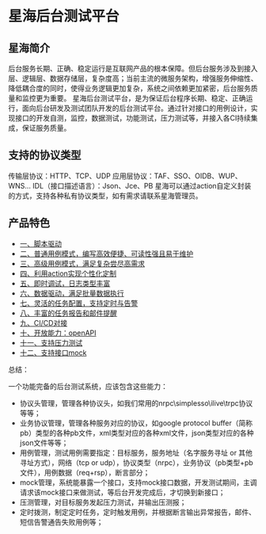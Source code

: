# 星海后台测试平台

## 星海简介

后台服务长期、正确、稳定运行是互联网产品的根本保障。但后台服务涉及到接入层、逻辑层、数据存储层，复杂度高；当前主流的微服务架构，增强服务伸缩性、降低耦合度的同时，使得业务逻辑更加复杂，系统之间依赖更加紧密，后台服务质量和监控更为重要。 星海后台测试平台，是为保证后台程序长期、稳定、正确运行，面向后台研发及测试团队开发的后台测试平台。通过针对接口的用例设计，实现接口的开发自测，监控，数据测试，功能测试，压力测试等，并接入各CI持续集成，保证服务质量。

## 支持的协议类型

传输层协议：HTTP、TCP、UDP 应用层协议：TAF、SSO、OIDB、WUP、WNS… IDL（接口描述语言）：Json、Jce、PB 星海可以通过action自定义封装的方式，支持各种私有协议类型，如有需求请联系星海管理员。

## 产品特色

- [一、脚本驱动](https://iwiki.oa.tencent.com/pages/viewpage.action?pageId=36321086#一脚本驱动)
- [二、普通用例模式，编写高效便捷、可读性强且易于维护](https://iwiki.oa.tencent.com/pages/viewpage.action?pageId=36321086#二普通用例模式编写高效便捷可读性强且易于维护)
- [三、高级用例模式，满足复杂尝尽高需求](https://iwiki.oa.tencent.com/pages/viewpage.action?pageId=36321086#三高级用例模式满足复杂尝尽高需求)
- [四、利用action实现个性化定制](https://iwiki.oa.tencent.com/pages/viewpage.action?pageId=36321086#四利用action实现个性化定制)
- [五、即时调试，日志类型丰富](https://iwiki.oa.tencent.com/pages/viewpage.action?pageId=36321086#五即时调试日志类型丰富)
- [六、数据驱动，满足批量数据执行](https://iwiki.oa.tencent.com/pages/viewpage.action?pageId=36321086#六数据驱动满足批量数据执行)
- [七、灵活的任务配置，支持定时与告警](https://iwiki.oa.tencent.com/pages/viewpage.action?pageId=36321086#七灵活的任务配置支持定时与告警)
- [八、丰富的任务报告和邮件提醒](https://iwiki.oa.tencent.com/pages/viewpage.action?pageId=36321086#八丰富的任务报告和邮件提醒)
- [九、CI/CD对接](https://iwiki.oa.tencent.com/pages/viewpage.action?pageId=36321086#九cicd对接)
- [十、开放能力：openAPI](https://iwiki.oa.tencent.com/pages/viewpage.action?pageId=36321086#十开放能力openapi)
- [十一、支持压力测试](https://iwiki.oa.tencent.com/pages/viewpage.action?pageId=36321086#十一支持压力测试)
- [十二、支持接口mock](https://iwiki.oa.tencent.com/pages/viewpage.action?pageId=36321086#十二支持接口mock)



总结：

一个功能完备的后台测试系统，应该包含这些能力：

- 协议头管理，管理各种协议头，如我们常用的nrpc\simplesso\ilive\trpc协议等等；
- 业务协议管理，管理各种服务对应的协议，如google protocol buffer（简称pb）类型的各种pb文件，xml类型对应的各种xml文件，json类型对应的各种json文件等等；
- 用例管理，测试用例需要指定：目标服务，服务地址（名字服务寻址 or 其他寻址方式），网络（tcp or udp），协议类型（nrpc），业务协议（pb类型+pb文件），用例数据（req+rsp），断言部分；
- mock管理，系统能暴露一个接口，支持mock接口数据，开发测试期间，主调请求该mock接口来做测试，等后台开发完成后，才切换到新接口；
- 压测管理，对目标服务发起压力测试，并输出压测报；
- 定时拨测，制定定时任务，定时触发用例，并根据断言输出异常报告，邮件、短信告警通告失败用例等；